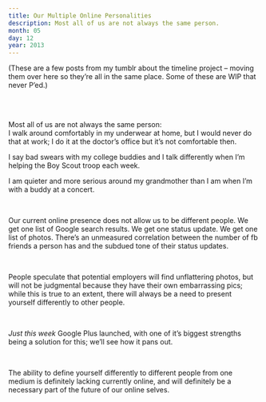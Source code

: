 ```yaml
---
title: Our Multiple Online Personalities
description: Most all of us are not always the same person.
month: 05
day: 12
year: 2013
---
```


(These are a few posts from my tumblr about the timeline project – moving them over here so they’re all in the same place. Some of these are WIP that never P’ed.)

<br>

<br>

 

Most all of us are not always the same person:
<br>
I walk around comfortably in my underwear at home, but I would never do that at work; I do it at the doctor’s office but it’s not comfortable then.

I say bad swears with my college buddies and 
I talk differently when I’m helping the Boy Scout troop each week.

I am quieter and more serious around my grandmother than I am when I’m with a buddy at a concert.

<br>


Our current online presence does not allow us to be different people. We get one list of Google search results. We get one status update. We get one list of photos. There’s an unmeasured correlation between the number of fb friends a person has and the subdued tone of their status updates.

<br>

People speculate that potential employers will find unflattering photos, but will not be judgmental because they have their own embarrassing pics; while this is true to an extent, there will always be a need to present yourself differently to other people.

<br>

*Just this week* Google Plus launched, with one of it’s biggest strengths being a solution for this; we’ll see how it pans out.

<br>

The ability to define yourself differently to different people from one medium is definitely lacking currently online, and will definitely be a necessary part of the future of our online selves.

<br>

